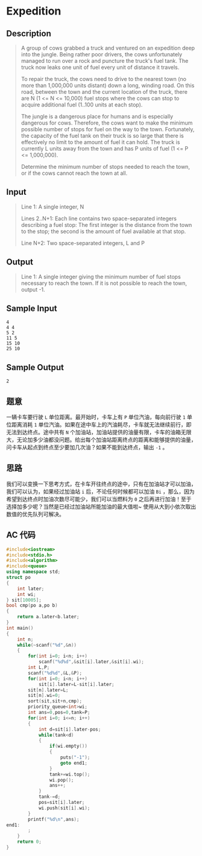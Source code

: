 # Expedition

## **Description**

> A group of cows grabbed a truck and ventured on an expedition deep into the jungle. Being rather poor drivers, the cows unfortunately managed to run over a rock and puncture the truck's fuel tank. The truck now leaks one unit of fuel every unit of distance it travels. 
>
> To repair the truck, the cows need to drive to the nearest town (no more than 1,000,000 units distant) down a long, winding road. On this road, between the town and the current location of the truck, there are N (1 <= N <= 10,000) fuel stops where the cows can stop to acquire additional fuel (1..100 units at each stop). 
>
> The jungle is a dangerous place for humans and is especially dangerous for cows. Therefore, the cows want to make the minimum possible number of stops for fuel on the way to the town. Fortunately, the capacity of the fuel tank on their truck is so large that there is effectively no limit to the amount of fuel it can hold. The truck is currently L units away from the town and has P units of fuel (1 <= P <= 1,000,000). 
>
> Determine the minimum number of stops needed to reach the town, or if the cows cannot reach the town at all. 



## **Input**

> Line 1: A single integer, N 
>
> Lines 2..N+1: Each line contains two space-separated integers describing a fuel stop: The first integer is the distance from the town to the stop; the second is the amount of fuel available at that stop. 
>
> Line N+2: Two space-separated integers, L and P



## **Output**

> Line 1: A single integer giving the minimum number of fuel stops necessary to reach the town. If it is not possible to reach the town, output -1.



## **Sample Input**

    4
    4 4
    5 2
    11 5
    15 10
    25 10



## **Sample Output**

    2


## **题意**

一辆卡车要行驶 `L` 单位距离。最开始时，卡车上有 `P` 单位汽油，每向前行驶 `1` 单位距离消耗 `1` 单位汽油。如果在途中车上的汽油耗尽，卡车就无法继续前行，即无法到达终点。途中共有 `N` 个加油站，加油站提供的油量有限，卡车的油箱无限大，无论加多少油都没问题。给出每个加油站距离终点的距离和能够提供的油量，问卡车从起点到终点至少要加几次油？如果不能到达终点，输出 `-1` 。



## **思路**

我们可以变换一下思考方式，在卡车开往终点的途中，只有在加油站才可以加油，我们可以认为，如果经过加油站 `i` 后，不论任何时候都可以加油 `Bi` ，那么，因为希望到达终点时加油次数尽可能少，我们可以当燃料为 `0` 之后再进行加油！至于选择加多少呢？当然是已经过加油站所能加油的最大值啦~ 使用从大到小依次取出数值的优先队列可解决。



## **AC 代码**

```cpp
#include<iostream>
#include<stdio.h>
#include<algorithm>
#include<queue>
using namespace std;
struct po
{
    int later;
    int wi;
} sit[10005];
bool cmp(po a,po b)
{
    return a.later<b.later;
}
int main()
{
    int n;
    while(~scanf("%d",&n))
    {
        for(int i=0; i<n; i++)
            scanf("%d%d",&sit[i].later,&sit[i].wi);
        int L,P;
        scanf("%d%d",&L,&P);
        for(int i=0; i<n; i++)
            sit[i].later=L-sit[i].later;
        sit[n].later=L;
        sit[n].wi=0;
        sort(sit,sit+n,cmp);
        priority_queue<int>wi;
        int ans=0,pos=0,tank=P;
        for(int i=0; i<=n; i++)
        {
            int d=sit[i].later-pos;
            while(tank<d)
            {
                if(wi.empty())
                {
                    puts("-1");
                    goto end1;
                }
                tank+=wi.top();
                wi.pop();
                ans++;
            }
            tank-=d;
            pos=sit[i].later;
            wi.push(sit[i].wi);
        }
        printf("%d\n",ans);
end1:
        ;
    }
    return 0;
}
```

